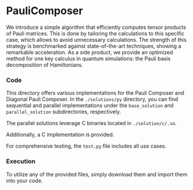# PauliComposer

We introduce a simple algorithm that efficiently computes tensor products of Pauli matrices. This is done by tailoring the calculations to this specific case, which allows to avoid unnecessary calculations. The strength of this strategy is benchmarked against state-of-the-art techniques, showing a remarkable acceleration. As a side product, we provide an optimized method for one key calculus in quantum simulations: the Pauli basis decomposition of Hamiltonians.

### Code

This directory offers various implementations for the Pauli Composer and Diagonal Pauli Composer. In the `./solutions/py` directory, you can find sequential and parallel implementations under the `base_solution` and `parallel_solution` subdirectories, respectively.

The parallel solutions leverage C binaries located in `./solution/c/.so`.

Additionally, a C implementation is provided.

For comprehensive testing, the `test.py` file includes all use cases.

### Execution

To utilize any of the provided files, simply download them and import them into your code.